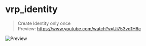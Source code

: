 # vrp_identity

> Create Identity only once
> <br/>Preview: https://www.youtube.com/watch?v=Ui753vd1H6c

![Preview](https://cdn.discordapp.com/attachments/829477911253483531/932283223273250877/unknown.png)
